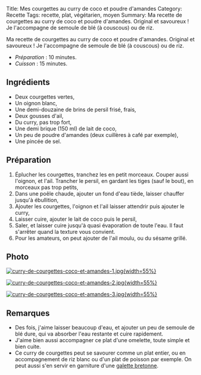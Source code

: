 Title: Mes courgettes au curry de coco et poudre d'amandes
Category: Recette
Tags: recette, plat, végétarien, moyen
Summary: Ma recette de courgettes au curry de coco et poudre d'amandes. Original et savoureux ! Je l'accompagne de semoule de blé (à couscous) ou de riz.

Ma recette de courgettes au curry de coco et poudre d'amandes. Original et savoureux ! Je l'accompagne de semoule de blé (à couscous) ou de riz.

- *Préparation* : 10 minutes.
- *Cuisson* : 15 minutes.

## Ingrédients
- Deux courgettes vertes,
- Un oignon blanc,
- Une demi-douzaine de brins de persil frisé, frais,
- Deux gousses d'ail,
- Du curry, pas trop fort,
- Une demi brique (150 ml) de lait de coco,
- Un peu de poudre d'amandes (deux cuillères à café par exemple),
- Une pincée de sel.

## Préparation
1. Éplucher les courgettes, tranchez les en petit morceaux. Couper aussi l'oignon, et l'ail. Trancher le persil, en gardant les tiges (sauf le bout), en morceaux pas trop petits,
2. Dans une poêle chaude, ajouter un fond d'eau tiède, laisser chauffer jusqu'à ébullition,
3. Ajouter les courgettes, l'oignon et l'ail laisser attendrir puis ajouter le curry,
4. Laisser cuire, ajouter le lait de coco puis le persil,
5. Saler, et laisser cuire jusqu'à quasi évaporation de toute l'eau. Il faut s'arrêter quand la texture vous convient.
6. Pour les amateurs, on peut ajouter de l'ail moulu, ou du sésame grillé.

## Photo
[![curry-de-courgettes-coco-et-amandes-1.jpg]({filename}images/curry-de-courgettes-coco-et-amandes-1.jpg){width=55%}]({filename}images/curry-de-courgettes-coco-et-amandes-1.jpg)

[![curry-de-courgettes-coco-et-amandes-2.jpg]({filename}images/curry-de-courgettes-coco-et-amandes-2.jpg){width=55%}]({filename}images/curry-de-courgettes-coco-et-amandes-2.jpg)

[![curry-de-courgettes-coco-et-amandes-3.jpg]({filename}images/curry-de-courgettes-coco-et-amandes-3.jpg){width=55%}]({filename}images/curry-de-courgettes-coco-et-amandes-3.jpg)

## Remarques
- Des fois, j'aime laisser beaucoup d'eau, et ajouter un peu de semoule de blé dure, qui va absorber l'eau restante et cuire rapidement.
- J'aime bien aussi accompagner ce plat d'une omelette, toute simple et bien cuite.
- Ce curry de courgettes peut se savourer comme un plat entier, ou en accompagnement de riz blanc ou d'un plat de poisson par exemple. On peut aussi s'en servir en garniture d'une [galette bretonne](galettes-bretonnes.html).
